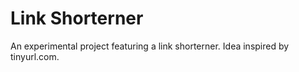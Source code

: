 # Link Shorterner
 An experimental project featuring a link shorterner. Idea inspired by tinyurl.com.
